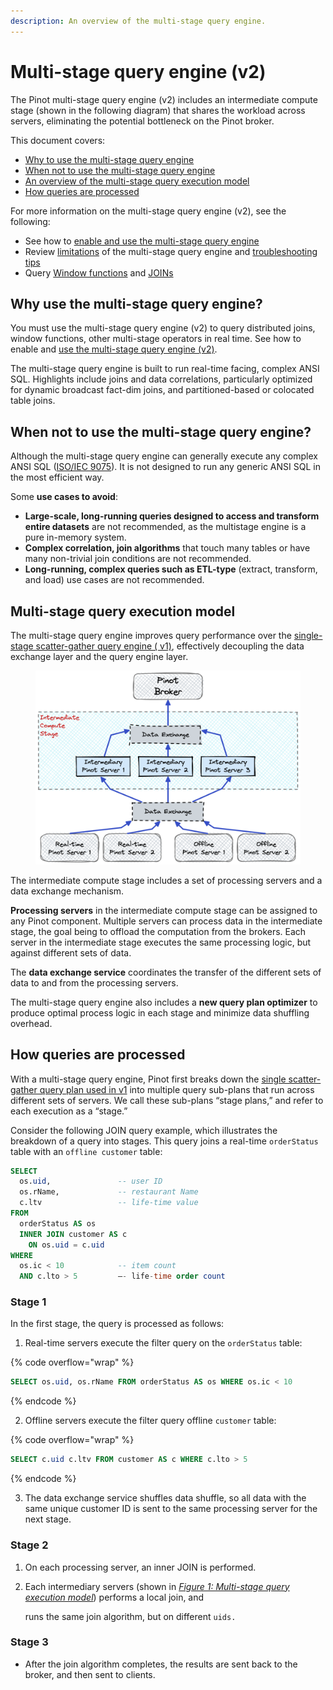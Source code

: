 ```yaml
---
description: An overview of the multi-stage query engine.
---
```


# Multi-stage query engine (v2)

The Pinot multi-stage query engine (v2) includes an intermediate compute stage (shown in the following diagram) that shares the workload across servers, eliminating the potential bottleneck on the Pinot broker.&#x20;

This document covers:

* [Why to use the multi-stage query engine](cluster-1.md#why-use-the-multi-stage-query-engine)
* [When not to use the multi-stage query engine](cluster-1.md#when-not-to-use-the-multi-stage-query-engine)
* [An overview of the multi-stage query execution model](cluster-1.md#multi-stage-query-execution-model)
* [How queries are processed](cluster-1.md#how-queries-are-processed)

For more information on the multi-stage query engine (v2), see the following:

* See how to [enable and use the multi-stage query engine](../developers/advanced/v2-multi-stage-query-engine.md)
* Review [limitations](../developers/advanced/troubleshoot-multi-stage-query-engine.md#limitations-of-the-multi-stage-query-engine) of the multi-stage query engine and [troubleshooting tips](../developers/advanced/troubleshoot-multi-stage-query-engine.md#troubleshoot-errors)
* Query [Window functions](../users/user-guide-query/windows-functions.md) and [JOINs](../users/user-guide-query/joins.md)

## Why use the multi-stage query engine?

You must use the multi-stage query engine (v2) to query distributed joins, window functions, other multi-stage operators in real time. See how to enable and [use the multi-stage query engine (v2)](../developers/advanced/v2-multi-stage-query-engine.md).

The multi-stage query engine is built to run real-time facing, complex ANSI SQL. Highlights include joins and data correlations, particularly optimized for dynamic broadcast fact-dim joins, and partitioned-based or colocated table joins.

## When not to use the multi-stage query engine?

Although the multi-stage query engine can generally execute any complex ANSI SQL ([ISO/IEC 9075](https://en.wikipedia.org/wiki/ISO/IEC\_9075)). It is not designed to run any generic ANSI SQL in the most efficient way.&#x20;

Some **use cases to avoid**:

* **Large-scale, long-running queries designed to access and transform entire datasets** are not recommended, as the multistage engine is a pure in-memory system.
* **Complex correlation, join algorithms** that touch many tables or have many non-trivial join conditions are not recommended.
* **Long-running, complex queries such as ETL-type** (extract, transform, and load) use cases are not recommended.

## Multi-stage query execution model

The multi-stage query engine improves query performance over the [single-stage scatter-gather query engine ( v1)](https://app.gitbook.com/o/-LtRX9NwSr7Ga7zA4piL/s/-LtH6nl58DdnZnelPdTc-887967055/\~/changes/1760/reference/cluster), effectively decoupling the data exchange layer and the query engine layer.

<figure><img src="../.gitbook/assets/Multi-Stage-Query-Engine-2 (2).png" alt=""><figcaption></figcaption></figure>

The intermediate compute stage includes a set of processing servers and a data exchange mechanism.&#x20;

**Processing servers** in the intermediate compute stage can be assigned to any Pinot component. Multiple servers can process data in the intermediate stage, the goal being to offload the computation from the brokers. Each server in the intermediate stage executes the same processing logic, but against different sets of data.&#x20;

The **data exchange service** coordinates the transfer of the different sets of data to and from the processing servers.

The multi-stage query engine also includes a **new query plan optimizer** to produce optimal process logic in each stage and minimize data shuffling overhead.

## How queries are processed

With a multi-stage query engine, Pinot first breaks down the [single scatter-gather query plan used in v1](https://app.gitbook.com/o/-LtRX9NwSr7Ga7zA4piL/s/-LtH6nl58DdnZnelPdTc-887967055/\~/changes/1760/reference/cluster) into multiple query sub-plans that run across different sets of servers. We call these sub-plans “stage plans,” and refer to each execution as a “stage.”

Consider the following JOIN query example, which illustrates the breakdown of a query into stages. This query joins a real-time `orderStatus` table with an `offline customer` table:

```sql
SELECT 
  os.uid,               -- user ID
  os.rName,             -- restaurant Name
  c.ltv                 -- life-time value
FROM
  orderStatus AS os 
  INNER JOIN customer AS c
    ON os.uid = c.uid
WHERE
  os.ic < 10            -- item count
  AND c.lto > 5         –- life-time order count
```

### Stage 1

In the first stage, the query is processed as follows:

1. Real-time servers execute the filter query on the `orderStatus` table:

{% code overflow="wrap" %}
```sql
SELECT os.uid, os.rName FROM orderStatus AS os WHERE os.ic < 10
```
{% endcode %}

2. Offline servers execute the filter query offline `customer` table:

{% code overflow="wrap" %}
```sql
SELECT c.uid c.ltv FROM customer AS c WHERE c.lto > 5
```
{% endcode %}

3. The data exchange service shuffles data shuffle, so all data with the same unique customer ID is sent to the same processing server for the next stage.

### Stage 2

1. On each processing server, an inner JOIN is performed.
2.  Each intermediary servers (shown in [_Figure 1: Multi-stage query execution model_](cluster-1.md#multi-stage-query-execution-model)) performs a local join, and

    runs the same join algorithm, but on different `uids.`

### Stage 3

* After the join algorithm completes, the results are sent back to the broker, and then sent to clients.&#x20;
